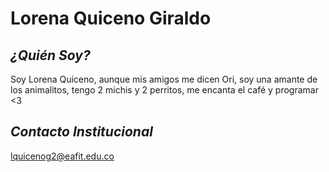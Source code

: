 # **Lorena Quiceno Giraldo**

## _¿Quién Soy?_

Soy Lorena Quiceno, aunque mis amigos me dicen Ori, soy una amante de los animalitos, tengo 2 michis y 2 perritos, me encanta el café y programar <3

## _Contacto Institucional_

lquicenog2@eafit.edu.co
